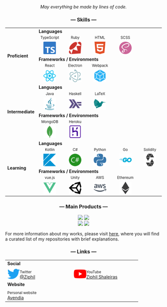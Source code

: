 <div align="center">
  <i>May everything be made by lines of code.</i>
</div>


<div align="center">
  <h3>— Skills —</h3>
</div>
<table align="center">
  <tr>
    <td rowspan="4"><b>Proficient</b></td>
    <td colspan="5"><b>Languages</b></td>
  </tr>
  <tr>
    <td width="80" align="center"><sup>TypeScript</sup><br><img width="40" src="icon/typescript.svg"></td>
    <td width="80" align="center"><sup>Ruby</sup><br><img width="40" src="icon/ruby.svg"></td>
    <td width="80" align="center"><sup>HTML</sup><br><img width="40" src="icon/html.svg"></td>
    <td width="80" align="center"><sup>SCSS</sup><br><img width="40" src="icon/sass.svg"></td>
    <td colspan="1"></td>
  </tr>
  <tr>
    <td colspan="5"><b>Frameworks / Environments</b></td>
  </tr>
  <tr>
    <td width="80" align="center"><sup>React</sup><br><img width="40" src="icon/react.svg"></td>
    <td width="80" align="center"><sup>Electron</sup><br><img width="40" src="icon/electron.svg"></td>
    <td width="80" align="center"><sup>Webpack</sup><br><img width="40" src="icon/webpack.svg"></td>
    <td colspan="2"></td>
  </tr>
  <tr>
    <td rowspan="4"><b>Intermediate</b></td>
    <td colspan="5"><b>Languages</b></td>
  </tr>
  <tr>
    <td width="80" align="center"><sup>Java</sup><br><img width="40" src="icon/java.svg"></td>
    <td width="80" align="center"><sup>Haskell</sup><br><img width="40" src="icon/haskell.svg"></td>
    <td width="80" align="center"><sup>LaTeX</sup><br><img width="40" src="icon/latex.svg"></td>
    <td colspan="2"></td>
  </tr>
  <tr>
    <td colspan="5"><b>Frameworks / Environments</b></td>
  </tr>
  <tr>
    <td width="80" align="center"><sup>MongoDB</sup><br><img width="40" src="icon/mongodb.svg"></td>
    <td width="80" align="center"><sup>Heroku</sup><br><img width="40" src="icon/heroku.svg"></td>
    <td colspan="3"></td>
  </tr>
  <tr>
    <td rowspan="4"><b>Learning</b></td>
    <td colspan="5"><b>Languages</b></td>
  </tr>
  <tr>
    <td width="80" align="center"><sup>Kotlin</sup><br><img width="40" src="icon/kotlin.svg"></td>
    <td width="80" align="center"><sup>C#</sup><br><img width="40" src="icon/csharp.svg"></td>
    <td width="80" align="center"><sup>Python</sup><br><img width="40" src="icon/python.svg"></td>
    <td width="80" align="center"><sup>Go</sup><br><img width="40" src="icon/go.svg"></td>
    <td width="80" align="center"><sup>Solidity</sup><br><img width="40" src="icon/solidity.svg"></td>
  </tr>
  <tr>
    <td colspan="5"><b>Frameworks / Environments</b></td>
  </tr>
  <tr>
    <td width="80" align="center"><sup>vue.js</sup><br><img width="40" src="icon/vue.svg"></td>
    <td width="80" align="center"><sup>Unity</sup><br><img width="40" src="icon/unity.svg"></td>
    <td width="80" align="center"><sup>AWS</sup><br><img width="40" src="icon/amazonaws.svg"></td>
    <td width="80" align="center"><sup>Ethereum</sup><br><img width="40" src="icon/ethereum.svg"></td>
    <td colspan="1"></td>
  </tr>
</table>

<div align="center">
  <h3>— Main Products —</h3>
</div>
<div align="center">
<a href="https://github.com/Ziphil/ZpdicOnlineNova"><img src="https://github-readme-stats.vercel.app/api/pin/?username=Ziphil&repo=ZpdicOnlineNova" width="350"></a>
<a href="https://github.com/Ziphil/ConlangPortal"><img src="https://github-readme-stats.vercel.app/api/pin/?username=Ziphil&repo=ConlangPortal" width="350"></a><br>
<a href="https://github.com/Ziphil/TypescriptZatlin"><img src="https://github-readme-stats.vercel.app/api/pin/?username=Ziphil&repo=TypescriptZatlin" width="350"></a>
<a href="https://github.com/Ziphil/ZenmlZotica"><img src="https://github-readme-stats.vercel.app/api/pin/?username=Ziphil&repo=ZenmlZotica" width="350"></a>
</div>

For more information about my works, please visit [here](https://github.com/Ziphil/Repositories), where you will find a curated list of my repositories with brief explanations.

<div align="center">
  <h3>— Links —</h3>
</div>
<table align="center">
  <tr><td colspan="2"><b>Social</b></td></tr>
  <tr>
    <td width="200">
      <img src="icon/twitter.svg" width="40" align="left">
      <sub>Twitter</sub><br><a href="https://twitter.com/Ziphil">@Ziphil</a>
    </td>
    <td width="200">
      <img src="icon/youtube.svg" width="40" align="left">
      <sub>YouTube</sub><br><a href="https://www.youtube.com/channel/UCF2sTP1NGBVFr79aJiKprsg">Ziphil Shaleiras</a>
    </td>
  </tr>
  <tr><td colspan="2"><b>Website</b></td></tr>
  <tr>
    <td width="200">
      <sub>Personal website</sub><br><a href="http://ziphil.com">Avendia</a>
    </td>
    <td width="200"></td>
  </tr>
</table>

